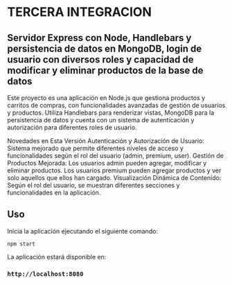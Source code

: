 # TERCERA INTEGRACION
## Servidor Express con Node, Handlebars y persistencia de datos en MongoDB, login de usuario con diversos roles y capacidad de modificar y eliminar productos de la base de datos
Este proyecto es una aplicación en Node.js que gestiona productos y carritos de compras, con funcionalidades avanzadas de gestión de usuarios y productos. Utiliza Handlebars para renderizar vistas, MongoDB para la persistencia de datos y cuenta con un sistema de autenticación y autorización para diferentes roles de usuario.

Novedades en Esta Versión
Autenticación y Autorización de Usuario: Sistema mejorado que permite diferentes niveles de acceso y funcionalidades según el rol del usuario (admin, premium, user).
Gestión de Productos Mejorada: Los usuarios admin pueden agregar, modificar y eliminar productos. Los usuarios premium pueden agregar productos y ver solo aquellos que ellos han cargado.
Visualización Dinámica de Contenido: Según el rol del usuario, se muestran diferentes secciones y funcionalidades en la aplicación.


## Uso

Inicia la aplicación ejecutando el siguiente comando:

    npm start

La aplicación estará disponible en:
### `http://localhost:8080`

